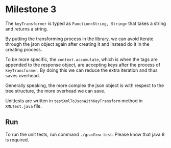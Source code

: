 # Milestone 3

The `keyTransformer` is typed as `Function<String, String>` that takes a string and returns a string.

By putting the transforming process in the library, we can avoid iterate through the json object again after creating it and instead
do it in the creating process.

To be more specific, the `context.accumulate`, which is when the tags are appended to the response object, are accepting keys after
the process of `keyTransformer`. By doing this we can reduce the extra iteration and thus saves overhead.

Generally speaking, the more complex the json object is with respect to the tree structure, the more overhead we can save.

Unittests are written in `testXmlToJsonWithKeyTransform` method in `XMLTest.java` file.


## Run
To run the unit tests, run command `./gradlew test`. Please know that java 8 is required.
